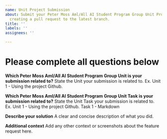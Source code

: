 ```yaml
---
name: Unit Project Submission
about: Submit your Peter Moss Aml/All AI Student Program Group Unit Project before
  creating a pull request to the latest branch.
title: ''
labels: ''
assignees: ''

---
```


# Please complete all questions below

**Which Peter Moss Aml/All AI Student Program Group Unit is your submission related to?**
State the Unit your submission is related to. Ex. Unit 1 - Using the project Github.

**Which Peter Moss Aml/All AI Student Program Group Unit Task is your submission related to?**
State the Unit Task your submission is related to. Ex. Unit 1 - Using the project Github. Task 1 - Markdown

**Describe your solution**
A clear and concise description of what you did.

**Additional context**
Add any other context or screenshots about the feature request here.
